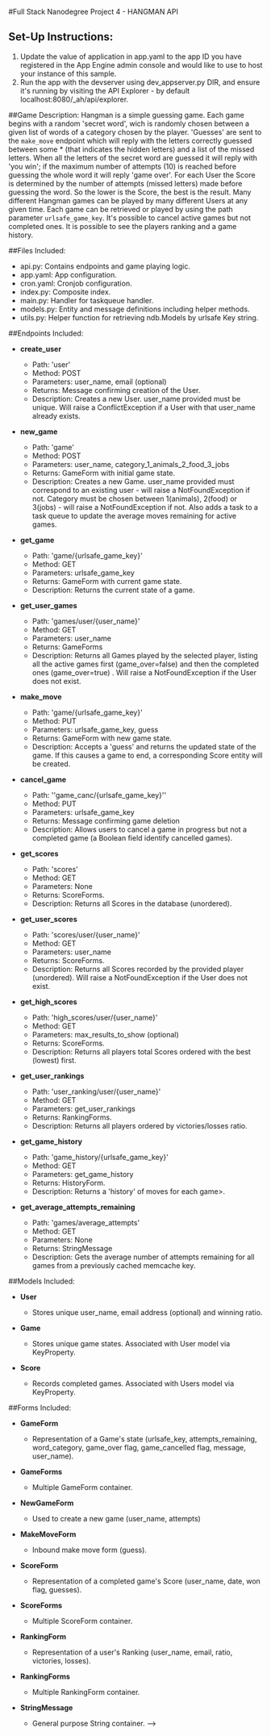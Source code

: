 #Full Stack Nanodegree Project 4 - HANGMAN API

## Set-Up Instructions:
1.  Update the value of application in app.yaml to the app ID you have registered
 in the App Engine admin console and would like to use to host your instance of this sample.
1.  Run the app with the devserver using dev_appserver.py DIR, and ensure it's
 running by visiting the API Explorer - by default localhost:8080/_ah/api/explorer.
 
 
##Game Description:
Hangman is a simple guessing game. Each game begins with a random 'secret word',
wich is randomly chosen between a given list of words of a category chosen by
the player. 'Guesses' are sent to the `make_move` endpoint which will reply
with the letters correctly guessed between some * (that indicates the hidden
letters) and a list of the missed letters. When all the letters of the secret
word are guessed it will reply with 'you win'; if the maximum number of attempts
(10) is reached before guessing the whole word it will reply 'game over'. 
For each User the Score is determined by the number of attempts (missed letters)
made before guessing the word. So the lower is the Score, the best is the result.
Many different Hangman games can be played by many different Users at any
given time. Each game can be retrieved or played by using the path parameter
`urlsafe_game_key`. It's possible to cancel active games but not completed ones.
It is possible to see the players ranking and a game history.

##Files Included:
 - api.py: Contains endpoints and game playing logic.
 - app.yaml: App configuration.
 - cron.yaml: Cronjob configuration.
 - index.py: Composite index.
 - main.py: Handler for taskqueue handler.
 - models.py: Entity and message definitions including helper methods.
 - utils.py: Helper function for retrieving ndb.Models by urlsafe Key string.

##Endpoints Included:
 - **create_user**
    - Path: 'user'
    - Method: POST
    - Parameters: user_name, email (optional)
    - Returns: Message confirming creation of the User.
    - Description: Creates a new User. user_name provided must be unique. Will 
    raise a ConflictException if a User with that user_name already exists.
    
 - **new_game**
    - Path: 'game'
    - Method: POST
    - Parameters: user_name, category_1_animals_2_food_3_jobs
    - Returns: GameForm with initial game state.
    - Description: Creates a new Game. user_name provided must correspond to an
    existing user - will raise a NotFoundException if not. Category must be chosen
    between 1(animals), 2(food) or 3(jobs) - will raise a NotFoundException if not.
    Also adds a task to a task queue to update the average moves remaining for
    active games.
     
 - **get_game**
    - Path: 'game/{urlsafe_game_key}'
    - Method: GET
    - Parameters: urlsafe_game_key
    - Returns: GameForm with current game state.
    - Description: Returns the current state of a game.

 - **get_user_games**
    - Path: 'games/user/{user_name}'
    - Method: GET
    - Parameters: user_name
    - Returns: GameForms
    - Description: Returns all Games played by the selected player, listing
    all the active games first (game_over=false) and then the completed ones 
    (game_over=true) .
    Will raise a NotFoundException if the User does not exist.

 - **make_move**
    - Path: 'game/{urlsafe_game_key}'
    - Method: PUT
    - Parameters: urlsafe_game_key, guess
    - Returns: GameForm with new game state.
    - Description: Accepts a 'guess' and returns the updated state of the game.
    If this causes a game to end, a corresponding Score entity will be created.
    
 - **cancel_game**
    - Path: ''game_canc/{urlsafe_game_key}''
    - Method: PUT
    - Parameters: urlsafe_game_key
    - Returns: Message confirming game deletion
    - Description: Allows users to cancel a game in progress but not 
      a completed game (a Boolean field identify cancelled games).
    
 - **get_scores**
    - Path: 'scores'
    - Method: GET
    - Parameters: None
    - Returns: ScoreForms.
    - Description: Returns all Scores in the database (unordered).
    
 - **get_user_scores**
    - Path: 'scores/user/{user_name}'
    - Method: GET
    - Parameters: user_name
    - Returns: ScoreForms. 
    - Description: Returns all Scores recorded by the provided player (unordered).
    Will raise a NotFoundException if the User does not exist.
    
 - **get_high_scores**
    - Path: 'high_scores/user/{user_name}'
    - Method: GET
    - Parameters: max_results_to_show (optional)
    - Returns: ScoreForms. 
    - Description: Returns all players total Scores ordered with the best (lowest) first.
    




- **get_user_rankings**
    - Path: 'user_ranking/user/{user_name}'
    - Method: GET
    - Parameters: get_user_rankings
    - Returns: RankingForms. 
    - Description: Returns all players ordered by victories/losses ratio.
 
 - **get_game_history**
    - Path: 'game_history/{urlsafe_game_key}'
    - Method: GET
    - Parameters: get_game_history
    - Returns: HistoryForm. 
    - Description: Returns a 'history' of moves for each game>.  

 - **get_average_attempts_remaining**
    - Path: 'games/average_attempts'
    - Method: GET
    - Parameters: None
    - Returns: StringMessage
    - Description: Gets the average number of attempts remaining for all games
    from a previously cached memcache key.


##Models Included:
 - **User**
    - Stores unique user_name, email address (optional) and winning ratio.
    
 - **Game**
    - Stores unique game states. Associated with User model via KeyProperty.
    
 - **Score**
    - Records completed games. Associated with Users model via KeyProperty.
    
##Forms Included:
 - **GameForm**
    - Representation of a Game's state (urlsafe_key, attempts_remaining,
    word_category, game_over flag, game_cancelled flag, message, user_name).

 - **GameForms**
    - Multiple GameForm container.

 - **NewGameForm**
    - Used to create a new game (user_name, attempts)

 - **MakeMoveForm**
    - Inbound make move form (guess).

 - **ScoreForm**
    - Representation of a completed game's Score (user_name, date, won flag,
    guesses).

 - **ScoreForms**
    - Multiple ScoreForm container.

 - **RankingForm**
    - Representation of a user's Ranking (user_name, email, ratio, victories,
    losses).

 - **RankingForms**
    - Multiple RankingForm container.


 - **StringMessage**
    - General purpose String container. -->